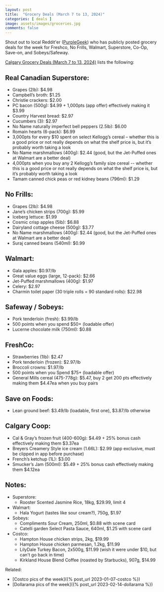 ```yaml
---
layout: post
title:  "Grocery Deals (March 7 to 13, 2024)"
categories: [ deals ]
image: assets/images/groceries.jpg
comments: false
---
```


Shout out to local Reddit'er ([PurpleGeek](https://www.reddit.com/user/PurpleGeek/)) who has publicly posted grocery deals for the week for Freshco, No Frills, Walmart, Superstore, Co-Op, Save-on, and Sobeys/Safeway.

[Calgary Grocery Deals (March 7 to 13, 2024)](https://www.reddit.com/r/Calgary/comments/1b8e62c/calgary_groceries_deals_march_7_to_13_2024/) lists the following:

## Real Canadian Superstore:
- Grapes (2lb): $4.98
- Campbell’s broth: $1.25
- Christie crackers: $2.00
- PC bacon (500g): $4.99 + 1,000pts (app offer) effectively making it $3.99
- Country Harvest bread: $2.97
- Cucumbers (3): $2.97
- No Name naturally imperfect bell peppers (2.5lb): $6.00
- Romain hearts (6-pack): $6.99
- 3,000pts for every $10 spent on select Kellogg’s cereal – whether this is a good price or not really depends on what the shelf price is, but it’s probably worth taking a look
- No Name marshmallows (400g): $2.44 (good, but the Jet-Puffed ones at Walmart are a better deal)
- 4,000pts when you buy any 2 Kellogg’s family size cereal -- whether this is a good price or not really depends on what the shelf price is, but it’s probably worth taking a look
- Tamam canned chick peas or red kidney beans (796ml): $1.29

## No Frills:
- Grapes (2lb): $4.98
- Jane’s chicken strips (700g): $5.99
- Iceberg lettuce: $1.99
- Cosmic crisp apples (5lb): $6.88
- Dairyland cottage cheese (500g): $3.77
- No Name marshmallows (400g): $2.44 (good, but the Jet-Puffed ones at Walmart are a better deal)
- Suraj canned beans (540ml): $0.99

## Walmart:
- Gala apples: $0.97/lb
- Great value eggs (large, 12-pack): $2.66
- Jet-Puffed marshmallows (400g): $1.97
- Celery: $2.97
- Charmin toilet paper (30 triple rolls = 90 standard rolls): $22.98

## Safeway / Sobeys:
- Pork tenderloin (fresh): $3.99/lb
- 500 points when you spend $50+ (loadable offer)
- Lucerne chocolate milk (750ml): $0.88

## FreshCo:
- Strawberries (1lb): $2.47
- Pork tenderloin (frozen): $2.97/lb
- Broccoli crowns: $1.97/lb
- 500 points when you Spend $75+ (loadable offer)
- General Mills cereal (475-778g): $5.47, buy 2 get 200 pts effectively making them $4.47ea when you buy pairs

## Save on Foods:
- Lean ground beef: $3.49/lb (loadable, first one), $3.87/lb otherwise

## Calgary Coop:
- Cal & Gray’s frozen fruit (400-600g): $4.49 + 25% bonus cash effectively making them $3.37ea
- Breyers Creamery Style ice cream (1.66L): $2.99 (app exclusive, must be clipped in app before purchase)
- French’s ketchup (1L): $3.00
- Smucker’s Jam (500ml): $5.49 + 25% bonus cash effectively making them $4.12ea


## Notes:
- Superstore:
    - Rooster Scented Jasmine Rice, 18kg, $29.99, limit 4
- Walmart:
    - Hala Yogurt (tastes like sour cream?), 750g, $1.97
- Sobeys:
    - Compliments Sour Cream, 250ml, $0.88 with scene card
    - Catelli garden Select Pasta Sauce, 640ml, $1.25 with scene card
- Costco:
    - Hampton House chicken strips, 2kg, $19.99
    - Hampton House chicken parmesan, 1.2kg, $11.99
    - LilyDale Turkey Bacon, 2x500g, $11.99  (wish it were under $10, but can't go back in time)
    - Kirkland House Blend Coffee (roasted by Starbucks), 907g, $14.99

Related:
 - [Costco pics of the week]({% post_url 2023-01-07-costco %})
 - [Dollarama pics of the week]({% post_url 2023-02-14-dollarama %})


 